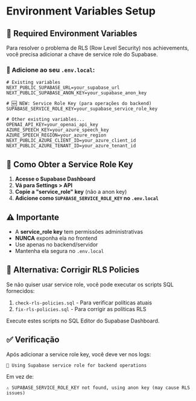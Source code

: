 # Environment Variables Setup

## 🔧 Required Environment Variables

Para resolver o problema de RLS (Row Level Security) nos achievements, você precisa adicionar a chave de service role do Supabase.

### 📝 Adicione ao seu `.env.local`:

```env
# Existing variables
NEXT_PUBLIC_SUPABASE_URL=your_supabase_url
NEXT_PUBLIC_SUPABASE_ANON_KEY=your_supabase_anon_key

# 🆕 NEW: Service Role Key (para operações do backend)
SUPABASE_SERVICE_ROLE_KEY=your_supabase_service_role_key

# Other existing variables...
OPENAI_API_KEY=your_openai_api_key
AZURE_SPEECH_KEY=your_azure_speech_key
AZURE_SPEECH_REGION=your_azure_region
NEXT_PUBLIC_AZURE_CLIENT_ID=your_azure_client_id
NEXT_PUBLIC_AZURE_TENANT_ID=your_azure_tenant_id
```

## 🔑 Como Obter a Service Role Key

1. **Acesse o Supabase Dashboard**
2. **Vá para Settings > API**
3. **Copie a "service_role" key** (não a anon key)
4. **Adicione como `SUPABASE_SERVICE_ROLE_KEY` no `.env.local`**

## ⚠️ Importante

- A **service_role key** tem permissões administrativas
- **NUNCA** exponha ela no frontend
- Use apenas no backend/servidor
- Mantenha ela segura no `.env.local`

## 🔧 Alternativa: Corrigir RLS Policies

Se não quiser usar service role, você pode executar os scripts SQL fornecidos:

1. `check-rls-policies.sql` - Para verificar políticas atuais
2. `fix-rls-policies.sql` - Para corrigir as políticas RLS

Execute estes scripts no SQL Editor do Supabase Dashboard.

## ✅ Verificação

Após adicionar a service role key, você deve ver nos logs:

```
🔑 Using Supabase service role for backend operations
```

Em vez de:

```
⚠️ SUPABASE_SERVICE_ROLE_KEY not found, using anon key (may cause RLS issues)
```